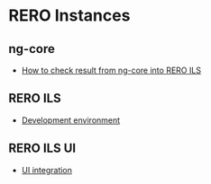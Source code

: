 # RERO Instances

## ng-core

- [How to check result from ng-core into RERO ILS](ng-core/ng-core-integration.md)

## RERO ILS

- [Development environment](rero-ils/dev_installation.md)

## RERO ILS UI

- [UI integration](rero-ils-ui/ui-integration.md)
